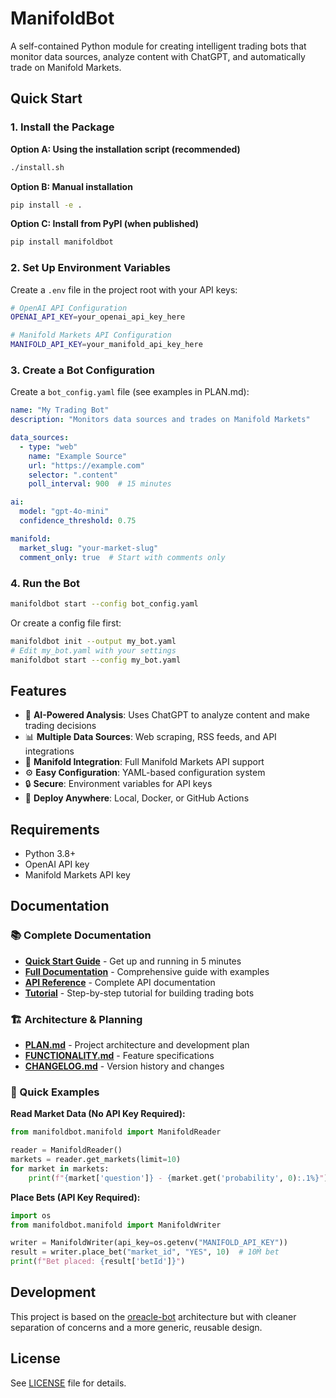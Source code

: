 # ManifoldBot

A self-contained Python module for creating intelligent trading bots that monitor data sources, analyze content with ChatGPT, and automatically trade on Manifold Markets.

## Quick Start

### 1. Install the Package

**Option A: Using the installation script (recommended)**
```bash
./install.sh
```

**Option B: Manual installation**
```bash
pip install -e .
```

**Option C: Install from PyPI (when published)**
```bash
pip install manifoldbot
```

### 2. Set Up Environment Variables

Create a `.env` file in the project root with your API keys:
```bash
# OpenAI API Configuration
OPENAI_API_KEY=your_openai_api_key_here

# Manifold Markets API Configuration
MANIFOLD_API_KEY=your_manifold_api_key_here
```

### 3. Create a Bot Configuration

Create a `bot_config.yaml` file (see examples in PLAN.md):
```yaml
name: "My Trading Bot"
description: "Monitors data sources and trades on Manifold Markets"

data_sources:
  - type: "web"
    name: "Example Source"
    url: "https://example.com"
    selector: ".content"
    poll_interval: 900  # 15 minutes

ai:
  model: "gpt-4o-mini"
  confidence_threshold: 0.75

manifold:
  market_slug: "your-market-slug"
  comment_only: true  # Start with comments only
```

### 4. Run the Bot

```bash
manifoldbot start --config bot_config.yaml
```

Or create a config file first:
```bash
manifoldbot init --output my_bot.yaml
# Edit my_bot.yaml with your settings
manifoldbot start --config my_bot.yaml
```

## Features

- 🤖 **AI-Powered Analysis**: Uses ChatGPT to analyze content and make trading decisions
- 📊 **Multiple Data Sources**: Web scraping, RSS feeds, and API integrations
- 🎯 **Manifold Integration**: Full Manifold Markets API support
- ⚙️ **Easy Configuration**: YAML-based configuration system
- 🔒 **Secure**: Environment variables for API keys
- 🚀 **Deploy Anywhere**: Local, Docker, or GitHub Actions

## Requirements

- Python 3.8+
- OpenAI API key
- Manifold Markets API key

## Documentation

### 📚 Complete Documentation
- **[Quick Start Guide](docs/QUICKSTART.md)** - Get up and running in 5 minutes
- **[Full Documentation](docs/README.md)** - Comprehensive guide with examples
- **[API Reference](docs/API_REFERENCE.md)** - Complete API documentation
- **[Tutorial](docs/TUTORIAL.md)** - Step-by-step tutorial for building trading bots

### 🏗️ Architecture & Planning
- **[PLAN.md](PLAN.md)** - Project architecture and development plan
- **[FUNCTIONALITY.md](FUNCTIONALITY.md)** - Feature specifications
- **[CHANGELOG.md](CHANGELOG.md)** - Version history and changes

### 🚀 Quick Examples

**Read Market Data (No API Key Required):**
```python
from manifoldbot.manifold import ManifoldReader

reader = ManifoldReader()
markets = reader.get_markets(limit=10)
for market in markets:
    print(f"{market['question']} - {market.get('probability', 0):.1%}")
```

**Place Bets (API Key Required):**
```python
import os
from manifoldbot.manifold import ManifoldWriter

writer = ManifoldWriter(api_key=os.getenv("MANIFOLD_API_KEY"))
result = writer.place_bet("market_id", "YES", 10)  # 10Ṁ bet
print(f"Bet placed: {result['betId']}")
```

## Development

This project is based on the [oreacle-bot](https://github.com/microprediction/oreacle-bot) architecture but with cleaner separation of concerns and a more generic, reusable design.

## License

See [LICENSE](LICENSE) file for details.
